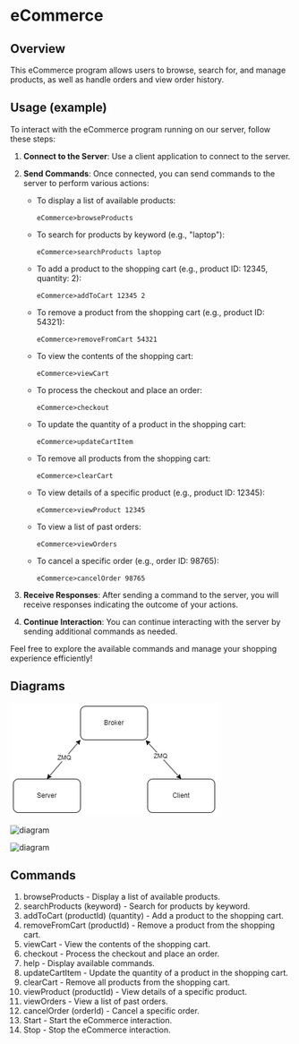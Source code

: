 # eCommerce


## Overview

This eCommerce program allows users to browse, search for, and manage products, as well as handle orders and view order history.

## Usage (example)
To interact with the eCommerce program running on our server, follow these steps:

1. **Connect to the Server**: Use a client application to connect to the server.

2. **Send Commands**: Once connected, you can send commands to the server to perform various actions:

   - To display a list of available products:
     ```
     eCommerce>browseProducts
     ```

   - To search for products by keyword (e.g., "laptop"):
     ```
     eCommerce>searchProducts laptop
     ```

   - To add a product to the shopping cart (e.g., product ID: 12345, quantity: 2):
     ```
     eCommerce>addToCart 12345 2
     ```

   - To remove a product from the shopping cart (e.g., product ID: 54321):
     ```
     eCommerce>removeFromCart 54321
     ```

   - To view the contents of the shopping cart:
     ```
     eCommerce>viewCart
     ```

   - To process the checkout and place an order:
     ```
     eCommerce>checkout
     ```

   - To update the quantity of a product in the shopping cart:
     ```
     eCommerce>updateCartItem
     ```

   - To remove all products from the shopping cart:
     ```
     eCommerce>clearCart
     ```

   - To view details of a specific product (e.g., product ID: 12345):
     ```
     eCommerce>viewProduct 12345
     ```

   - To view a list of past orders:
     ```
     eCommerce>viewOrders
     ```

   - To cancel a specific order (e.g., order ID: 98765):
     ```
     eCommerce>cancelOrder 98765
     ```

3. **Receive Responses**: After sending a command to the server, you will receive responses indicating the outcome of your actions.

4. **Continue Interaction**: You can continue interacting with the server by sending additional commands as needed.

Feel free to explore the available commands and manage your shopping experience efficiently!

## Diagrams

![diagram](./media/BasicDiagram.png)


![diagram](./media/diagram.png?raw=true)

![diagram](./media/diagram.png?raw=true)

## Commands

1. browseProducts - Display a list of available products.
2. searchProducts (keyword) - Search for products by keyword.
3. addToCart (productId) (quantity) - Add a product to the shopping cart.
4. removeFromCart (productId) - Remove a product from the shopping cart.
5. viewCart - View the contents of the shopping cart.
6. checkout - Process the checkout and place an order.
7. help - Display available commands.
8. updateCartItem - Update the quantity of a product in the shopping cart.
9. clearCart - Remove all products from the shopping cart.
10. viewProduct (productId) - View details of a specific product.
11. viewOrders - View a list of past orders.
12. cancelOrder (orderId) - Cancel a specific order.
13. Start - Start the eCommerce interaction.
14. Stop - Stop the eCommerce interaction.

